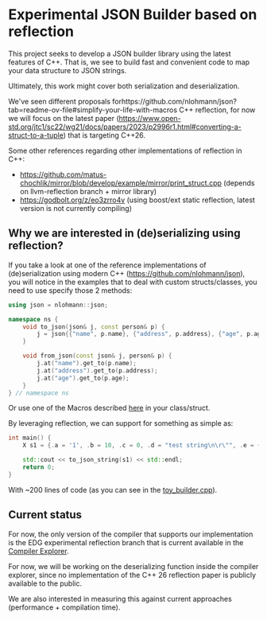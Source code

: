 # Experimental JSON Builder based on reflection

This project seeks to develop a JSON builder library using the latest features of C++. 
That is, we see to build fast and convenient code to map your data structure to JSON strings.

Ultimately, this work might cover both serialization and deserialization.

We've seen different proposals forhttps://github.com/nlohmann/json?tab=readme-ov-file#simplify-your-life-with-macros C++ reflection, for now we will focus on the latest paper (https://www.open-std.org/jtc1/sc22/wg21/docs/papers/2023/p2996r1.html#converting-a-struct-to-a-tuple) that is targeting C++26.

Some other references regarding other implementations of reflection in C++:
- https://github.com/matus-chochlik/mirror/blob/develop/example/mirror/print_struct.cpp (depends on llvm-reflection branch + mirror library)
- https://godbolt.org/z/eo3zrro4v (using boost/ext static reflection, latest version is not currently compiling)

## Why we are interested in (de)serializing using reflection?
If you take a look at one of the reference implementations of (de)serialization
using modern C++ (https://github.com/nlohmann/json), you will notice in the
examples that to deal with custom structs/classes, you need to use specify
those 2 methods:

```c++
using json = nlohmann::json;

namespace ns {
    void to_json(json& j, const person& p) {
        j = json{{"name", p.name}, {"address", p.address}, {"age", p.age}};
    }

    void from_json(const json& j, person& p) {
        j.at("name").get_to(p.name);
        j.at("address").get_to(p.address);
        j.at("age").get_to(p.age);
    }
} // namespace ns
```

Or use one of the Macros described
[here](https://github.com/nlohmann/json?tab=readme-ov-file#simplify-your-life-with-macros) in your class/struct.

By leveraging reflection, we can support for something as simple as:

```c++
int main() {
    X s1 = {.a = '1', .b = 10, .c = 0, .d = "test string\n\r\"", .e = {1, 2, 3}, .f = {"ab", "cd", "fg"}};

    std::cout << to_json_string(s1) << std::endl;
    return 0;
}
```

With ~200 lines of code (as you can see in the [toy_builder.cpp](builder/toy_builder.cpp)).

## Current status
For now, the only version of the compiler that supports our implementation is the EDG experimental reflection branch that is current available in the [Compiler Explorer](https://godbolt.org).

For now, we will be working on the deserializing function inside the compiler explorer, since no implementation of the C++ 26 reflection paper is publicly available to the public.

We are also interested in measuring this against current approaches (performance + compilation time).